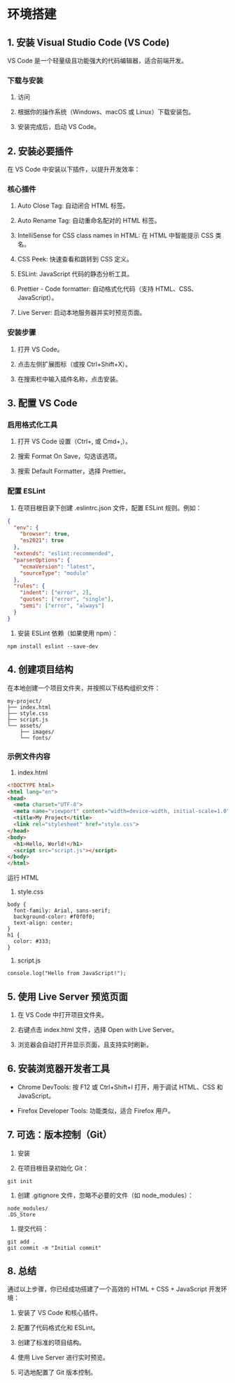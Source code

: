 # 环境搭建

## **1. 安装 Visual Studio Code (VS Code)**

VS Code 是一个轻量级且功能强大的代码编辑器，适合前端开发。

### 下载与安装

1. 访问 

1. 根据你的操作系统（Windows、macOS 或 Linux）下载安装包。

1. 安装完成后，启动 VS Code。

## **2. 安装必要插件**

在 VS Code 中安装以下插件，以提升开发效率：

### 核心插件

1. Auto Close Tag: 自动闭合 HTML 标签。

1. Auto Rename Tag: 自动重命名配对的 HTML 标签。

1. IntelliSense for CSS class names in HTML: 在 HTML 中智能提示 CSS 类名。

1. CSS Peek: 快速查看和跳转到 CSS 定义。

1. ESLint: JavaScript 代码的静态分析工具。

1. Prettier - Code formatter: 自动格式化代码（支持 HTML、CSS、JavaScript）。

1. Live Server: 启动本地服务器并实时预览页面。

### 安装步骤

1. 打开 VS Code。

1. 点击左侧扩展图标（或按 Ctrl+Shift+X）。

1. 在搜索栏中输入插件名称，点击安装。

## **3. 配置 VS Code**

### 启用格式化工具

1. 打开 VS Code 设置（Ctrl+, 或 Cmd+,）。

1. 搜索 Format On Save，勾选该选项。

1. 搜索 Default Formatter，选择 Prettier。

### 配置 ESLint

1. 在项目根目录下创建 .eslintrc.json 文件，配置 ESLint 规则。例如：

```json
{
  "env": {
    "browser": true,
    "es2021": true
  },
  "extends": "eslint:recommended",
  "parserOptions": {
    "ecmaVersion": "latest",
    "sourceType": "module"
  },
  "rules": {
    "indent": ["error", 2],
    "quotes": ["error", "single"],
    "semi": ["error", "always"]
  }
}
```

1. 安装 ESLint 依赖（如果使用 npm）：

```
npm install eslint --save-dev
```

## **4. 创建项目结构**

在本地创建一个项目文件夹，并按照以下结构组织文件：

```
my-project/
├── index.html
├── style.css
├── script.js
└── assets/
    ├── images/
    └── fonts/
```

### 示例文件内容

1. index.html

```html
<!DOCTYPE html>
<html lang="en">
<head>
  <meta charset="UTF-8">
  <meta name="viewport" content="width=device-width, initial-scale=1.0">
  <title>My Project</title>
  <link rel="stylesheet" href="style.css">
</head>
<body>
  <h1>Hello, World!</h1>
  <script src="script.js"></script>
</body>
</html>
```

运行 HTML

1. style.css

```
body {
  font-family: Arial, sans-serif;
  background-color: #f0f0f0;
  text-align: center;
}
h1 {
  color: #333;
}
```

1. script.js

```
console.log("Hello from JavaScript!");
```

## **5. 使用 Live Server 预览页面**

1. 在 VS Code 中打开项目文件夹。

1. 右键点击 index.html 文件，选择 Open with Live Server。

1. 浏览器会自动打开并显示页面，且支持实时刷新。

## **6. 安装浏览器开发者工具**

- Chrome DevTools: 按 F12 或 Ctrl+Shift+I 打开，用于调试 HTML、CSS 和 JavaScript。

- Firefox Developer Tools: 功能类似，适合 Firefox 用户。

## **7. 可选：版本控制（Git）**

1. 安装 

1. 在项目根目录初始化 Git：

```
git init
```

1. 创建 .gitignore 文件，忽略不必要的文件（如 node_modules）：

```
node_modules/
.DS_Store
```

1. 提交代码：

```
git add .
git commit -m "Initial commit"
```

## **8. 总结**

通过以上步骤，你已经成功搭建了一个高效的 HTML + CSS + JavaScript 开发环境：

1. 安装了 VS Code 和核心插件。

1. 配置了代码格式化和 ESLint。

1. 创建了标准的项目结构。

1. 使用 Live Server 进行实时预览。

1. 可选地配置了 Git 版本控制。